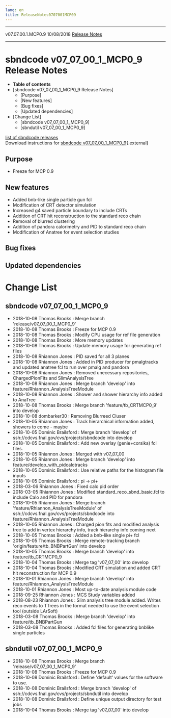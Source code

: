 ```yaml
---
lang: en
title: ReleaseNotes0707001MCP09
---
```


  -------------------- ------------ -- -- ------------------------------------------------------------
  v07.07.00.1.MCP0.9   10/08/2018         [Release Notes](ReleaseNotes0707001MCP09.html)
  -------------------- ------------ -- -- ------------------------------------------------------------



sbndcode v07\_07\_00\_1\_MCP0\_9 Release Notes
===========================================================================================================

-   **Table of contents**
-   [sbndcode v07\_07\_00\_1\_MCP0\_9 Release
    Notes]
    -   [Purpose]
    -   [New features]
    -   [Bug fixes]
    -   [Updated dependencies]
-   [Change List]
    -   [sbndcode v07\_07\_00\_1\_MCP0\_9]
    -   [sbndutil v07\_07\_00\_1\_MCP0\_9]

[list of sbndcode
releases](List_of_SBND_code_releases.html)\
Download instructions for [sbndcode
v07\_07\_00\_1\_MCP0\_9](http://scisoft.fnal.gov/scisoft/bundles/sbnd/v07_07_00_1_MCP0_9/sbndcode-v07_07_00_1_MCP0_9.html){.external}



Purpose
----------------------------------

-   Freeze for MCP 0.9



New features
--------------------------------------------

-   Added bnb-like single particle gun fcl
-   Modification of CRT detector simulation
-   Increased g4 saved particle boundary to include CRTs
-   Addition of CRT hit reconstruction to the standard reco chain
-   Removal of blurred clustering
-   Addition of pandora calorimetry and PID to standard reco chain
-   Modification of Anatree for event selection studies



Bug fixes
--------------------------------------



Updated dependencies
------------------------------------------------------------



Change List
==========================================



sbndcode v07\_07\_00\_1\_MCP0\_9
-------------------------------------------------------------------------------

-   2018-10-08 Thomas Brooks : Merge branch
    \'release/v07\_07\_00\_1\_MCP0\_9\'
-   2018-10-08 Thomas Brooks : Freeze for MCP 0.9
-   2018-10-08 Thomas Brooks : Modify CPU usage for ref file generation
-   2018-10-08 Thomas Brooks : More memory updates
-   2018-10-08 Thomas Brooks : Update memory usage for generating ref
    files
-   2018-10-08 Rhiannon Jones : PID saved for all 3 planes
-   2018-10-08 Rhiannon Jones : Added in PID producer for pmalgtracks
    and updated anatree fcl to run over pmalg and pandora
-   2018-10-08 Rhiannon Jones : Removed unecessary repositories,
    ChargedPionFits and SlimAnalysisTree
-   2018-10-08 Rhiannon Jones : Merge branch \'develop\' into
    feature/Rhiannon\_AnalysisTreeModule
-   2018-10-08 Rhiannon Jones : Shower and shower hierarchy info added
    to AnaTree
-   2018-10-08 Thomas Brooks : Merge branch \'feature/tb\_CRTMCP0\_9\'
    into develop
-   2018-10-08 dombarker30 : Removing Blurreed Cluser
-   2018-10-05 Rhiannon Jones : Track hierarchical information added,
    showers to come - maybe
-   2018-10-05 Dominic Brailsford : Merge branch \'develop\' of
    ssh://cdcvs.fnal.gov/cvs/projects/sbndcode into develop
-   2018-10-05 Dominic Brailsford : Add new overlay (genie+corsika) fcl
    files.
-   2018-10-05 Rhiannon Jones : Merged with v07\_07\_00
-   2018-10-05 Rhiannon Jones : Merge branch \'develop\' into
    feature/develop\_with\_pidcalotracks
-   2018-10-05 Dominic Brailsford : Use relative paths for the histogram
    file inputs
-   2018-10-05 Dominic Brailsford : pi -\> pi+
-   2018-03-06 Rhiannon Jones : Fixed calo pid order
-   2018-03-05 Rhiannon Jones : Modified standard\_reco\_sbnd\_basic.fcl
    to include Calo and PID for pandora
-   2018-10-05 Rhiannon Jones : Merge branch
    \'feature/Rhiannon\_AnalysisTreeModule\' of
    ssh://cdcvs.fnal.gov/cvs/projects/sbndcode into
    feature/Rhiannon\_AnalysisTreeModule
-   2018-10-05 Rhiannon Jones : Charged pion fits and modified analysis
    tree to add in vertex hierarchy info, track hierarchy info coming
    next
-   2018-10-05 Thomas Brooks : Added a bnb-like single pi+ fcl
-   2018-10-05 Thomas Brooks : Merge remote-tracking branch
    \'origin/feature/tb\_BNBPartGun\' into develop
-   2018-10-05 Thomas Brooks : Merge branch \'develop\' into
    feature/tb\_CRTMCP0\_9
-   2018-10-04 Thomas Brooks : Merge tag \'v07\_07\_00\' into develop
-   2018-10-04 Thomas Brooks : Modified CRT simulation and added CRT hit
    reconstruction for MCP 0.9
-   2018-10-01 Rhiannon Jones : Merge branch \'develop\' into
    feature/Rhiannon\_AnalysisTreeModule
-   2018-10-01 Rhiannon Jones : Most up-to-date analysis module code
-   2018-09-25 Rhiannon Jones : MCS Study variables added
-   2018-08-23 Rhiannon Jones : Slim analysis tree module added. Writes
    reco events to TTrees in the format needed to use the event
    selection tool (outside LArSoft)
-   2018-03-08 Thomas Brooks : Merge branch \'develop\' into
    feature/tb\_BNBPartGun
-   2018-03-08 Thomas Brooks : Added fcl files for generating bnblike
    single particles



sbndutil v07\_07\_00\_1\_MCP0\_9
-------------------------------------------------------------------------------

-   2018-10-08 Thomas Brooks : Merge branch
    \'release/v07\_07\_00\_1\_MCP0\_9\'
-   2018-10-08 Thomas Brooks : Freeze for MCP 0.9
-   2018-10-08 Dominic Brailsford : Define \'default\' values for the
    software to use.
-   2018-10-08 Dominic Brailsford : Merge branch \'develop\' of
    ssh://cdcvs.fnal.gov/cvs/projects/sbndutil into develop
-   2018-10-08 Dominic Brailsford : Define unique output directory for
    test jobs
-   2018-10-04 Thomas Brooks : Merge tag \'v07\_07\_00\' into develop
